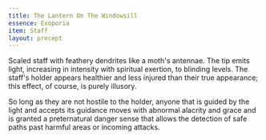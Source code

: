```yaml
---
title: The Lantern On The Windowsill
essence: Exoporia
item: Staff
layout: precept
---
```


Scaled staff with feathery dendrites like a moth's antennae. The tip emits light, increasing in intensity with spiritual exertion, to blinding levels. The staff's holder appears healthier and less injured than their true appearance; this effect, of course, is purely illusory.

So long as they are not hostile to the holder, anyone that is guided by the light and accepts its guidance moves with abnormal alacrity and grace and is granted a preternatural danger sense that allows the detection of safe paths past harmful areas or incoming attacks.
